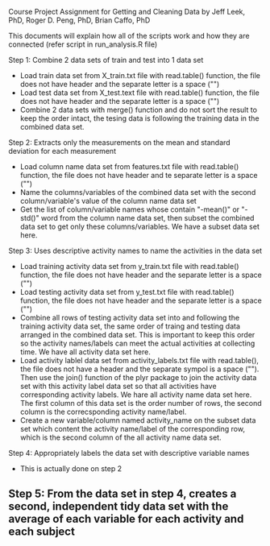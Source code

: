 Course Project Assignment for Getting and Cleaning Data by Jeff Leek, PhD, Roger D. Peng, PhD, Brian Caffo, PhD

This documents will explain how all of the scripts work and how they are connected (refer script in run_analysis.R file)

Step 1: Combine 2 data sets of train and test into 1 data set
  - Load train data set from X_train.txt file with read.table() function, the file does not have header and the separate letter is a space ("")
  - Load test data set from X_test.text file with read.table() function, the file does not have header and the separate letter is a space ("")
  - Combine 2 data sets with merge() function and do not sort the result to keep the order intact, the tesing data is following the training data in the combined data set.

Step 2: Extracts only the measurements on the mean and standard deviation for each measurement
  - Load column name data set from features.txt file with read.table() function, the file does not have header and te separate letter is a space ("")
  - Name the columns/variables of the combined data set with the second column/variable's value of the column name data set
  - Get the list of column/variable names whose contain "-mean()" or "-std()" word from the column name data set, then subset the combined data set to get only these columns/variables. We have a subset data set here.

Step 3: Uses descriptive activity names to name the activities in the data set
  - Load training activity data set from y_train.txt file with read.table() function, the file does not have header and the separate letter is a space ("")
  - Load testing activity data set from y_test.txt file with read.table() function, the file does not have header and the separate letter is a space ("")
  - Combine all rows of testing activity data set into and following the training activity data set, the same order of traing and testing data arranged in the combined data set. This is important to keep this order so the activity names/labels can meet the actual activities at collecting time. We have all activity data set here.
  - Load activity lablel data set from activity_labels.txt file with read.table(), the file does not have a header and the separate sympol is a space (""). Then use the join() function of the plyr package to join the activity data set with this activity label data set so that all activities have corresponding activity labels. We hare all activity name data set here. The first column of this data set is the order number of rows, the second column is the correcsponding activity name/label.
  - Create a new variable/column named activity_name on the subset data set which content the activity name/label of the corresponding row, which is the second column of the all activity name data set.

Step 4: Appropriately labels the data set with descriptive variable names
  - This is actually done on step 2

Step 5: From the data set in step 4, creates a second, independent tidy data set with the average of each variable for each activity and each subject
  -
